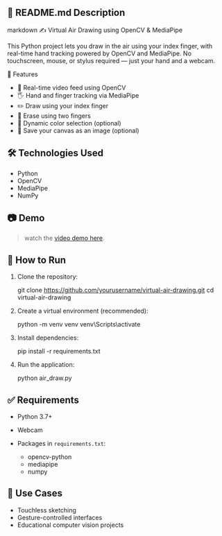 
## 📝 **README.md Description**

markdown
 ✍️ Virtual Air Drawing using OpenCV & MediaPipe

This Python project lets you draw in the air using your index finger, with real-time hand tracking powered by OpenCV and MediaPipe. No touchscreen, mouse, or stylus required — just your hand and a webcam.

🚀 Features
- 🎥 Real-time video feed using OpenCV
- 🖐️ Hand and finger tracking via MediaPipe
- ✏️ Draw using your index finger
- 🧼 Erase using two fingers
- 🎨 Dynamic color selection (optional)
- 💾 Save your canvas as an image (optional)

## 🛠️ Technologies Used
- Python
- OpenCV
- MediaPipe
- NumPy

## 📷 Demo
> watch the [video demo here]([https://www.youtube.com/watch?v=YOUR_VIDEO_ID](https://www.linkedin.com/posts/esther-lebogang-a68245306_ai-gesturerecognition-python-activity-7336157986886758401-UAL2?utm_source=share&utm_medium=member_ios&rcm=ACoAAE39Y7ABrRAUbdrZ7juTMv8MuKnxWWaljMM)).

## 📁 How to Run
1. Clone the repository:

   git clone https://github.com/yourusername/virtual-air-drawing.git
   cd virtual-air-drawing


2. Create a virtual environment (recommended):

   python -m venv venv
   venv\Scripts\activate
   

3. Install dependencies:

   pip install -r requirements.txt
   

4. Run the application:

   python air_draw.py
   

## ✅ Requirements

* Python 3.7+
* Webcam
* Packages in `requirements.txt`:

  * opencv-python
  * mediapipe
  * numpy

## 📌 Use Cases

* Touchless sketching
* Gesture-controlled interfaces
* Educational computer vision projects
